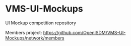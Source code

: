 # VMS-UI-Mockups
UI Mockup competition repository

Members project: https://github.com/OpenISDM/VMS-UI-Mockups/network/members
